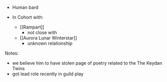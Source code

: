 - Human bard

- In Cohort with:
	-  [[Rampart]]
		- not close with
	-  [[Aurora Lunar Winterstar]]
		-  unknown relationship

Notes:
- we believe him to have stolen page of poetry related to the The Keydan Twins
- got lead role recently in guild play
